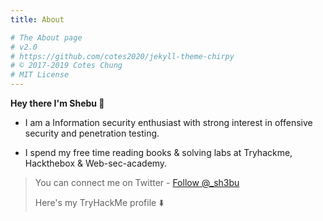 ```yaml
---
title: About

# The About page
# v2.0
# https://github.com/cotes2020/jekyll-theme-chirpy
# © 2017-2019 Cotes Chung
# MIT License
---
```

 **Hey there  I'm Shebu 👋**


* I am a Information security enthusiast with strong interest in offensive security and penetration testing.

* I spend my free time reading books & solving labs at Tryhackme, Hackthebox & Web-sec-academy.

> You can connect me on Twitter - <a href="https://twitter.com/_sh3bu?ref_src=twsrc%5Etfw" class="twitter-follow-button" data-show-count="false">Follow @_sh3bu</a><script async src="https://platform.twitter.com/widgets.js" charset="utf-8"></script>
>
> Here's my TryHackMe profile ⬇️ <script src="https://tryhackme.com/badge/109109"></script>


